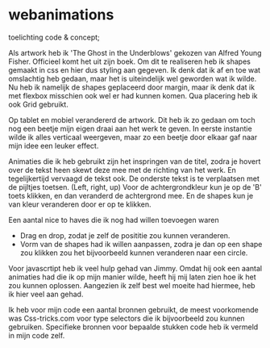 # webanimations

toelichting code & concept;

Als artwork heb ik 'The Ghost in the Underblows' gekozen van Alfred Young Fisher. Officieel komt het uit zijn boek. 
Om dit te realiseren heb ik shapes gemaakt in css en hier dus styling aan gegeven. 
Ik denk dat ik af en toe wat omslachtig heb gedaan, maar het is uiteindelijk wel geworden wat ik wilde. 
Nu heb ik namelijk de shapes geplaceerd door margin, maar ik denk dat ik met flexbox misschien ook wel er had kunnen komen. 
Qua placering heb ik ook Grid gebruikt. 

Op tablet en mobiel verandererd de artwork. Dit heb ik zo gedaan om toch nog een beetje mijn eigen draai aan het werk te geven. 
In eerste instantie wilde ik alles verticaal weergeven, maar zo een beetje door elkaar gaf naar mijn idee een leuker effect. 

Animaties die ik heb gebruikt zijn het inspringen van de titel, zodra je hovert over de tekst heen skewt deze mee met de richting van het werk. 
En tegelijkertijd vervaagd de tekst ook. 
De onderste tekst is te verplaatsen met de pijltjes toetsen. (Left, right, up)
Voor de achtergrondkleur kun je op de 'B' toets klikken, en dan veranderd de achtergrond mee. 
En de shapes kun je van kleur veranderen door er op te klikken. 

Een aantal nice to haves die ik nog had willen toevoegen waren 
- Drag en drop, zodat je zelf de posititie zou kunnen veranderen. 
- Vorm van de shapes had ik willen aanpassen, zodra je dan op een shape zou klikken zou het bijvoorbeeld kunnen veranderen naar een circle. 

Voor javascrtipt heb ik veel hulp gehad van Jimmy. 
Omdat hij ook een aantal animaties had die ik op mijn manier wilde, heeft hij mij laten zien hoe ik het zou kunnen oplossen.
Aangezien ik zelf best wel moeite had hiermee, heb ik hier veel aan gehad. 

Ik heb voor mijn code een aantal bronnen gebruikt, de meest voorkomende was Css-tricks.com voor type selectors die ik bijvoorbeeld zou kunnen gebruiken. 
Specifieke bronnen voor bepaalde stukken code heb ik vermeld in mijn code zelf. 
